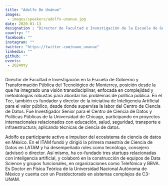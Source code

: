 ```yaml
---
title: "Adolfo De Unánue"
images:
 - images/speakers/adolfo-unanue.jpg
date: 2020-01-13
designation : "Director de Facultad e Investigación de la Escuela de Gobierno y Transformación Pública @ Tec de Monterrey"
country: ""
facebook: "" 
instagram: ""
twitter: "https://twitter.com/nano_unanue"
linkedin: ""
github: ""
events: 
 - 2024mty
---
```


Director de Facultad e Investigación en la Escuela de Gobierno y Transformación Pública del Tecnológico de Monterrey, posición desde la que ha integrado una visión transdisciplinar, enfocada en complejidad y metodologías robustas para abordar los problemas de política pública. En el Tec, también es fundador y director de la iniciativa de Inteligencia Artificial para el valor público, desde donde supervisa la labor del Centro de Ciencia de Datos. Fue Investigador Senior para el
Centro de Ciencia de Datos y Políticas Públicas de la Universidad de Chicago, participando en proyectos internacionales relacionados con educación, salud, seguridad, transporte e infraestructura; aplicando técnicas de ciencia de datos.

Adolfo es participante activo e impulsor del ecosistema de ciencia de datos en México. En el ITAM fundó y dirigió la primera maestría de Ciencia de Datos en LATAM y ha desempeñado roles como tecnólogo, consejero (advisor) o director. Así mismo, ha co-fundado tres startups relacionadas con inteligencia artificial, y colaboró en la construcción de equipos de Data Science y grupos funcionales, en organizaciones como Telefónica y BBVA. Es Doctor en Física Teórica de la Universidad Nacional Autónoma de México y cuenta con un Postdoctorado en sistemas complejos de C3-UNAM.